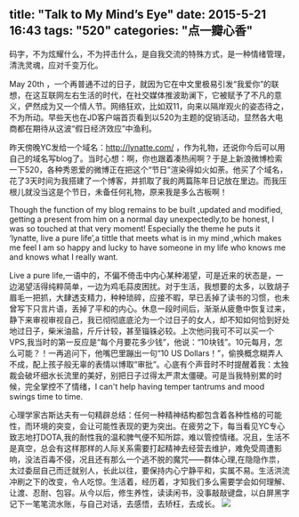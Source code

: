 title: "Talk to My Mind’s Eye"
date: 2015-5-21 16:43
tags: "520"
categories: "点一瓣心香"
---

码字，不为炫耀什么，不为抨击什么，是自我交流的特殊方式，是一种情绪管理，清洗灵魂，应对千变万化。

May 20th ，一个再普通不过的日子，就因为它在中文里极易引发“我爱你”的联想，在这互联网左右生活的时代，在社交媒体推波助澜下，它被赋予了不凡的意义，俨然成为又一个情人节。网络狂欢，比如双11，向来以隔岸观火的姿态待之，不为所动。早些天也在JD客户端首页看到以520为主题的促销活动，显然各大电商都在期待从这波“假日经济效应”中渔利。

<!--more-->

昨天傍晚YC发给一个域名：http://lynatte.com/ ，作为礼物，还说你今后可以用自己的域名写blog了。当时心想：啊，你也跟着凑热闹啊？于是上新浪微博检索一下520，各种秀恩爱的微博正在把这个“节日”渲染得如火如荼。他买了个域名，花了3天时间为我搭建了一个博客，并抓取了我的两篇陈年日记放在里边。而我压根儿就没当这是个节日，未备任何礼物，原来我是多么古板啊！

Though the function of my blog remains to be built ,updated and modified, getting a present from him on a normal day unexpectedly,to be honest, I was so touched at that very moment! Especially the theme he puts it ‘lynatte, live a pure life’,a tittle that meets what is in my mind ,which makes me feel I am so happy and lucky to have someone in my life who knows me and knows what I really want.

Live a pure life,一语中的，不偏不倚击中内心某种渴望，可是近来的状态是，一边渴望活得纯粹简单，一边为鸡毛蒜皮困扰。对于生活，我想要的太多，以致胡子眉毛一把抓，大肆透支精力，种种琐碎，应接不暇，早已丢掉了读书的习惯，也未曾写下只言片语，丢掉了平和的内心。休息一段时间后，渐渐从疲惫中恢复过来，静下来审视审视自己，我已彻彻底底沦为一个过日子的女人，却不知如何恰到好处地过日子，柴米油盐，斤斤计较，甚至锱铢必较。上次他问我可不可以买一个VPS,我当时的第一反应是“每个月要花多少钱”，他说：“10块钱”。10元每月，怎么可能？！一再追问下，他嘴巴里蹦出一句“10 US Dollars！”，偷换概念糊弄人不成，配上孩子般无辜的表情以博取“审批”。心底有个声音时不时提醒着我：太独裁会破坏细水长流里的美好，别把日子过得太严肃太僵硬。可是当我特别累的时候，完全掌控不了情绪，I can't help having temper tantrums and mood swings time to time.

心理学家古斯达夫有一句精辟总结：任何一种精神结构都包含着各种性格的可能性，而环境的突变，会让可能性表现的更为突出。在疲劳之下，每当看见YC专心致志地打DOTA,我的耐性我的温和脾气便不知所踪，难以管控情绪。况且，生活不是真空，总会有这样那样的人际关系需要打起精神去经营去维护，难免受周遭影响，没法百毒不侵，况且还有那么一个逃不脱的魔咒——群体心理,在隐隐作祟，太过委屈自己而迁就别人，长此以往，要保持内心宁静平和，实属不易。生活洪流冲刷之下的改变，令人吃惊。生活着，经历着，才知我们多么需要学会如何理解、让渡、忍耐、包容。从今以后，修生养性，读读闲书，没事敲敲键盘，以白屏黑字记下一笔笔流水账，与自己对话，去感悟，去矫枉，去成长。
![](http://i.imgur.com/X0qU5mo.jpg)